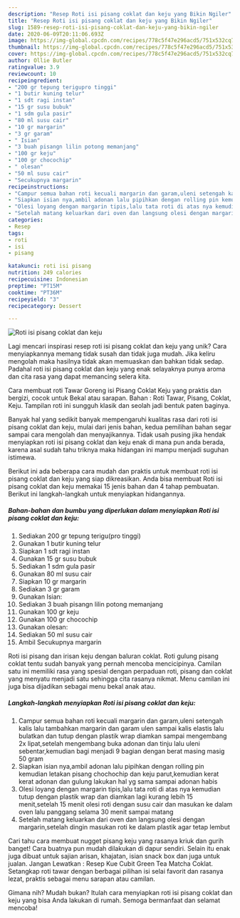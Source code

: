 ```yaml
---
description: "Resep Roti isi pisang coklat dan keju yang Bikin Ngiler"
title: "Resep Roti isi pisang coklat dan keju yang Bikin Ngiler"
slug: 1589-resep-roti-isi-pisang-coklat-dan-keju-yang-bikin-ngiler
date: 2020-06-09T20:11:06.693Z
image: https://img-global.cpcdn.com/recipes/778c5f47e296acd5/751x532cq70/roti-isi-pisang-coklat-dan-keju-foto-resep-utama.jpg
thumbnail: https://img-global.cpcdn.com/recipes/778c5f47e296acd5/751x532cq70/roti-isi-pisang-coklat-dan-keju-foto-resep-utama.jpg
cover: https://img-global.cpcdn.com/recipes/778c5f47e296acd5/751x532cq70/roti-isi-pisang-coklat-dan-keju-foto-resep-utama.jpg
author: Ollie Butler
ratingvalue: 3.9
reviewcount: 10
recipeingredient:
- "200 gr tepung terigupro tinggi"
- "1 butir kuning telur"
- "1 sdt ragi instan"
- "15 gr susu bubuk"
- "1 sdm gula pasir"
- "80 ml susu cair"
- "10 gr margarin"
- "3 gr garam"
- " Isian"
- "3 buah pisangn lilin potong memanjang"
- "100 gr keju"
- "100 gr chocochip"
- " olesan"
- "50 ml susu cair"
- "Secukupnya margarin"
recipeinstructions:
- "Campur semua bahan roti kecuali margarin dan garam,uleni setengah kalis lalu tambahkan margarin dan garam ulen sampai kalis elastis lalu bulatkan dan tutup dengan plastik wrap diamkan sampai mengembang 2x lipat,setelah mengembang buka adonan dan tinju lalu uleni sebentar,kemudian bagi menjadi 9 bagian dengan berat masing masig 50 gram"
- "Siapkan isian nya,ambil adonan lalu pipihkan dengan rolling pin kemudian letakan pisang chochochip dan keju parut,kemudian kerat kerat adonan dan gulung lakukan hal yg sama sampai adonan habis"
- "Olesi loyang dengan margarin tipis,lalu tata roti di atas nya kemudian tutup dengan plastik wrap dan diamkan lagi kurang lebih 15 menit,setelah 15 menit olesi roti dengan susu cair dan masukan ke dalam oven lalu panggang selama 30 menit sampai matang"
- "Setelah matang keluarkan dari oven dan langsung olesi dengan margarin,setelah dingin masukan roti ke dalam plastik agar tetap lembut"
categories:
- Resep
tags:
- roti
- isi
- pisang

katakunci: roti isi pisang 
nutrition: 249 calories
recipecuisine: Indonesian
preptime: "PT15M"
cooktime: "PT36M"
recipeyield: "3"
recipecategory: Dessert

---
```



![Roti isi pisang coklat dan keju](https://img-global.cpcdn.com/recipes/778c5f47e296acd5/751x532cq70/roti-isi-pisang-coklat-dan-keju-foto-resep-utama.jpg)

Lagi mencari inspirasi resep roti isi pisang coklat dan keju yang unik? Cara menyiapkannya memang tidak susah dan tidak juga mudah. Jika keliru mengolah maka hasilnya tidak akan memuaskan dan bahkan tidak sedap. Padahal roti isi pisang coklat dan keju yang enak selayaknya punya aroma dan cita rasa yang dapat memancing selera kita.

Cara membuat roti Tawar Goreng isi Pisang Coklat Keju yang praktis dan bergizi, cocok untuk Bekal atau sarapan. Bahan : Roti Tawar, Pisang, Coklat, Keju. Tampilan roti ini sungguh klasik dan seolah jadi bentuk paten baginya.

Banyak hal yang sedikit banyak mempengaruhi kualitas rasa dari roti isi pisang coklat dan keju, mulai dari jenis bahan, kedua pemilihan bahan segar sampai cara mengolah dan menyajikannya. Tidak usah pusing jika hendak menyiapkan roti isi pisang coklat dan keju enak di mana pun anda berada, karena asal sudah tahu triknya maka hidangan ini mampu menjadi suguhan istimewa.


Berikut ini ada beberapa cara mudah dan praktis untuk membuat roti isi pisang coklat dan keju yang siap dikreasikan. Anda bisa membuat Roti isi pisang coklat dan keju memakai 15 jenis bahan dan 4 tahap pembuatan. Berikut ini langkah-langkah untuk menyiapkan hidangannya.

<!--inarticleads1-->

##### Bahan-bahan dan bumbu yang diperlukan dalam menyiapkan Roti isi pisang coklat dan keju:

1. Sediakan 200 gr tepung terigu(pro tinggi)
1. Gunakan 1 butir kuning telur
1. Siapkan 1 sdt ragi instan
1. Gunakan 15 gr susu bubuk
1. Sediakan 1 sdm gula pasir
1. Gunakan 80 ml susu cair
1. Siapkan 10 gr margarin
1. Sediakan 3 gr garam
1. Gunakan  Isian:
1. Sediakan 3 buah pisangn lilin potong memanjang
1. Gunakan 100 gr keju
1. Gunakan 100 gr chocochip
1. Gunakan  olesan:
1. Sediakan 50 ml susu cair
1. Ambil Secukupnya margarin


Roti isi pisang dan irisan keju dengan baluran coklat. Roti gulung pisang coklat tentu sudah banyak yang pernah mencoba mencicipinya. Camilan satu ini memiliki rasa yang spesial dengan perpaduan roti, pisang dan coklat yang menyatu menjadi satu sehingga cita rasanya nikmat. Menu camilan ini juga bisa dijadikan sebagai menu bekal anak atau. 

<!--inarticleads2-->

##### Langkah-langkah menyiapkan Roti isi pisang coklat dan keju:

1. Campur semua bahan roti kecuali margarin dan garam,uleni setengah kalis lalu tambahkan margarin dan garam ulen sampai kalis elastis lalu bulatkan dan tutup dengan plastik wrap diamkan sampai mengembang 2x lipat,setelah mengembang buka adonan dan tinju lalu uleni sebentar,kemudian bagi menjadi 9 bagian dengan berat masing masig 50 gram
1. Siapkan isian nya,ambil adonan lalu pipihkan dengan rolling pin kemudian letakan pisang chochochip dan keju parut,kemudian kerat kerat adonan dan gulung lakukan hal yg sama sampai adonan habis
1. Olesi loyang dengan margarin tipis,lalu tata roti di atas nya kemudian tutup dengan plastik wrap dan diamkan lagi kurang lebih 15 menit,setelah 15 menit olesi roti dengan susu cair dan masukan ke dalam oven lalu panggang selama 30 menit sampai matang
1. Setelah matang keluarkan dari oven dan langsung olesi dengan margarin,setelah dingin masukan roti ke dalam plastik agar tetap lembut


Cari tahu cara membuat nugget pisang keju yang rasanya kriuk dan gurih banget! Cara buatnya pun mudah dilakukan di dapur sendiri. Selain itu enak juga dibuat untuk sajian arisan, khajatan, isian snack box dan juga untuk jualan. Jangan Lewatkan : Resep Kue Cubit Green Tea Matcha Coklat. Setangkap roti tawar dengan berbagai pilihan isi selai favorit dan rasanya lezat, praktis sebagai menu sarapan atau camilan. 

Gimana nih? Mudah bukan? Itulah cara menyiapkan roti isi pisang coklat dan keju yang bisa Anda lakukan di rumah. Semoga bermanfaat dan selamat mencoba!
